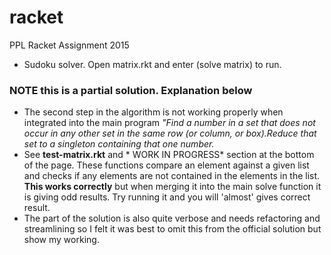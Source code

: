 # racket

PPL Racket Assignment 2015
- Sudoku solver. Open matrix.rkt and enter (solve matrix) to run.

### NOTE this is a **partial** solution. Explanation below
-  The second step in the algorithm is not working properly when integrated into the main program *"Find a number in a set that does not occur in any other set in the same row (or column, or box).Reduce that set to a singleton containing that one number.* 
- See **test-matrix.rkt** and * WORK IN PROGRESS* section at the bottom of the page.  These functions compare an element against a given list and checks if any elements are not contained in the elements in the list. **This works correctly** but when merging it into the main solve function it is giving odd results.  Try running it and you will 'almost' gives correct result.
- The part of the solution is also quite verbose and needs refactoring and streamlining so I felt it was best to omit this from the official solution but show my working. 
